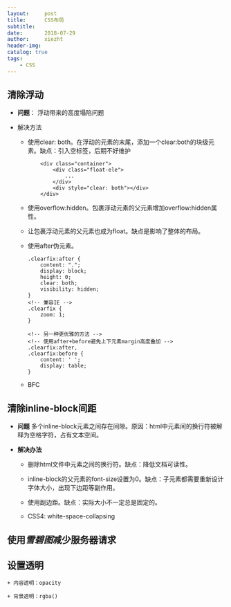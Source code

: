 ```yaml
---
layout:     post
title:      CSS布局
subtitle:   
date:       2018-07-29
author:     xiezht
header-img: 
catalog: true
tags: 
    - CSS
---
```



## 清除浮动

* **问题**： 浮动带来的高度塌陷问题

* 解决方法

    + 使用clear: both。在浮动的元素的末尾，添加一个clear:both的块级元素。缺点：引入空标签，后期不好维护

        ```
            <div class="container">
                <div class="float-ele">
                    ...
                </div>
                <div style="clear: both"></div>
            </div>
        ```

    + 使用overflow:hidden。包裹浮动元素的父元素增加overflow:hidden属性。

    + 让包裹浮动元素的父元素也成为float。缺点是影响了整体的布局。

    + 使用after伪元素。

        ```
        .clearfix:after {
            content: ".";
            display: block;
            height: 0;
            clear: both;
            visibility: hidden;
        }
        <!-- 兼容IE -->
        .clearfix {
            zoom: 1;
        }

        <!-- 另一种更优雅的方法 -->
        <!-- 使用after+before避免上下元素margin高度叠加 -->
        .clearfix:after,
        .clearfix:before {
            content: ' ';
            display: table;
        } 
        ```

    + BFC

## 清除inline-block间距

* **问题** 多个inline-block元素之间存在间隙。原因：html中元素间的换行符被解释为空格字符，占有文本空间。
  
* **解决办法**

    + 删除html文件中元素之间的换行符。缺点：降低文档可读性。

    + inline-block的父元素的font-size设置为0。缺点：子元素都需要重新设计字体大小，出现下边距等副作用。

    + 使用副边距。缺点：实际大小不一定总是固定的。

    + CSS4: white-space-collapsing


## 使用*雪碧图*减少服务器请求

## 设置透明

    + 内容透明：opacity

    + 背景透明：rgba()


